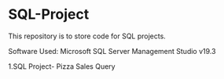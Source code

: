 # SQL-Project
This repository is to store code for SQL projects.

Software Used:  Microsoft SQL Server Management Studio v19.3


1.SQL Project- Pizza Sales Query


